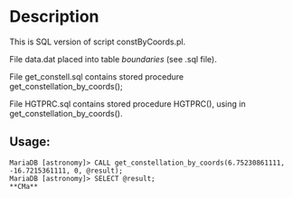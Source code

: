 Description
===========

This is SQL version of script constByCoords.pl. 

File data.dat placed into table *boundaries* (see .sql file).

File get_constell.sql contains stored procedure get_constellation_by_coords();

File HGTPRC.sql contains stored procedure HGTPRC(), using in get_constellation_by_coords().

Usage:
------

    MariaDB [astronomy]> CALL get_constellation_by_coords(6.75230861111, -16.7215361111, 0, @result);
    MariaDB [astronomy]> SELECT @result;
    **CMa**

